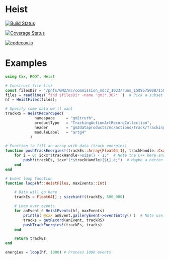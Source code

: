 # Heist

[![Build Status](https://travis-ci.org/lyon-fnal/Heist.jl.svg?branch=master)](https://travis-ci.org/lyon-fnal/Heist.jl)

[![Coverage Status](https://coveralls.io/repos/lyon-fnal/Heist.jl/badge.svg?branch=master&service=github)](https://coveralls.io/github/lyon-fnal/Heist.jl?branch=master)

[![codecov.io](http://codecov.io/github/lyon-fnal/Heist.jl/coverage.svg?branch=master)](http://codecov.io/github/lyon-fnal/Heist.jl?branch=master)

# Examples

```julia
using Cxx, ROOT, Heist

# Construct file list
const filesDir = "/pnfs/GM2/mc/commission_mdc2_1033/runs_1509575000/1509575784"
files = readlines(`find $filesDir -name 'gm2*.30?*'`)  # Pick a subset of the files
hf = HeistFiles(files);

# Specify some data we'll want
trackRS = HeistRecordSpec(
             namespace     = "gm2truth",
             productType   = "TrackingActionArtRecordCollection",
             header        = "gm2dataproducts/mc/actions/track/TrackingActionArtRecord.hh",
             moduleLabel   = "artg4"
           )

# Function to fill an array with data (track energies)
function pushTrackEnergies!(trackEs::Array{Float64,1}, trackHandle::Cxx.CppValue)
    for i = 0: icxx"$trackHandle->size() - 1;"  # Note the C++ here and below
        push!(trackEs, icxx"(*$trackHandle)[$i].e;")  # Maybe a better way to do this
    end
end

# Event loop function
function loop(hf::HeistFiles, maxEvents::Int)

    # Data will go here
    trackEs = Float64[] ; sizehint!(trackEs, 500_000)

    # Loop over events
    for anEvent ∈ HeistEvents(hf, maxEvents)
        println( @cxx anEvent.galleryEvent->eventEntry() )  # Note use of @cxx macro (-> always)
        tracks = getRecord(anEvent, trackRS)
        pushTrackEnergies!(trackEs, tracks)
    end

    return trackEs
end

energies = loop(hf, 1000) # Process 1000 events
```
